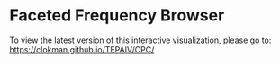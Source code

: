 # Faceted Frequency Browser

To view the latest version of this interactive visualization, please go to: https://clokman.github.io/TEPAIV/CPC/
